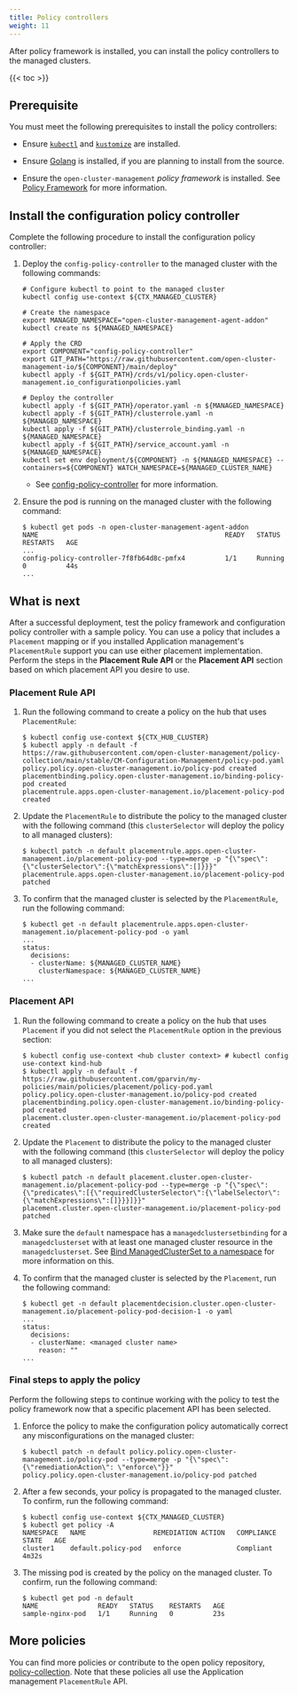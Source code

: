 ```yaml
---
title: Policy controllers
weight: 11
---
```


After policy framework is installed, you can install the policy controllers to the managed clusters.

<!-- spellchecker-disable -->

{{< toc >}}

<!-- spellchecker-enable -->

## Prerequisite

You must meet the following prerequisites to install the policy controllers:

* Ensure [`kubectl`](https://kubernetes.io/docs/tasks/tools/install-kubectl) and [`kustomize`](https://kubectl.docs.kubernetes.io/installation/kustomize/) are installed.

* Ensure [Golang](https://golang.org/doc/install) is installed, if you are planning to install from the source.

* Ensure the `open-cluster-management` _policy framework_ is installed. See [Policy Framework](../policy-framework) for more information.

## Install the configuration policy controller

Complete the following procedure to install the configuration policy controller:

1. Deploy the `config-policy-controller` to the managed cluster with the following commands: 

   ```Shell
   # Configure kubectl to point to the managed cluster
   kubectl config use-context ${CTX_MANAGED_CLUSTER}
   
   # Create the namespace
   export MANAGED_NAMESPACE="open-cluster-management-agent-addon"
   kubectl create ns ${MANAGED_NAMESPACE}
   
   # Apply the CRD
   export COMPONENT="config-policy-controller"
   export GIT_PATH="https://raw.githubusercontent.com/open-cluster-management-io/${COMPONENT}/main/deploy"
   kubectl apply -f ${GIT_PATH}/crds/v1/policy.open-cluster-management.io_configurationpolicies.yaml
   
   # Deploy the controller
   kubectl apply -f ${GIT_PATH}/operator.yaml -n ${MANAGED_NAMESPACE}
   kubectl apply -f ${GIT_PATH}/clusterrole.yaml -n ${MANAGED_NAMESPACE}
   kubectl apply -f ${GIT_PATH}/clusterrole_binding.yaml -n ${MANAGED_NAMESPACE}
   kubectl apply -f ${GIT_PATH}/service_account.yaml -n ${MANAGED_NAMESPACE}
   kubectl set env deployment/${COMPONENT} -n ${MANAGED_NAMESPACE} --containers=${COMPONENT} WATCH_NAMESPACE=${MANAGED_CLUSTER_NAME}
   ```
   * See [config-policy-controller](https://github.com/open-cluster-management-io/config-policy-controller) for more information.

2. Ensure the pod is running on the managed cluster with the following command:

   ```Shell
   $ kubectl get pods -n open-cluster-management-agent-addon
   NAME                                               READY   STATUS    RESTARTS   AGE
   ...
   config-policy-controller-7f8fb64d8c-pmfx4          1/1     Running   0          44s
   ...
   ```

## What is next

After a successful deployment, test the policy framework and configuration policy controller with a sample policy.  You can use a policy that includes a `Placement` mapping or if you installed Application management's `PlacementRule` support you can use either placement implementation.  Perform the steps in the **Placement Rule API** or the **Placement API** section based on which placement API you desire to use.

### Placement Rule API

1. Run the following command to create a policy on the hub that uses `PlacementRule`:

   ```Shell
   $ kubectl config use-context ${CTX_HUB_CLUSTER}
   $ kubectl apply -n default -f https://raw.githubusercontent.com/open-cluster-management/policy-collection/main/stable/CM-Configuration-Management/policy-pod.yaml
   policy.policy.open-cluster-management.io/policy-pod created
   placementbinding.policy.open-cluster-management.io/binding-policy-pod created
   placementrule.apps.open-cluster-management.io/placement-policy-pod created
   ```

2. Update the `PlacementRule` to distribute the policy to the managed cluster with the following command (this `clusterSelector` will deploy the policy to all managed clusters):

   ```Shell
   $ kubectl patch -n default placementrule.apps.open-cluster-management.io/placement-policy-pod --type=merge -p "{\"spec\":{\"clusterSelector\":{\"matchExpressions\":[]}}}"
   placementrule.apps.open-cluster-management.io/placement-policy-pod patched
   ```

3. To confirm that the managed cluster is selected by the `PlacementRule`, run the following command:

   ```Shell
   $ kubectl get -n default placementrule.apps.open-cluster-management.io/placement-policy-pod -o yaml
   ...
   status:
     decisions:
     - clusterName: ${MANAGED_CLUSTER_NAME}
       clusterNamespace: ${MANAGED_CLUSTER_NAME}
   ...
   ```

### Placement API

1. Run the following command to create a policy on the hub that uses `Placement` if you did not select the `PlacementRule` option in the previous section:

   ```Shell
   $ kubectl config use-context <hub cluster context> # kubectl config use-context kind-hub
   $ kubectl apply -n default -f https://raw.githubusercontent.com/gparvin/my-policies/main/policies/placement/policy-pod.yaml
   policy.policy.open-cluster-management.io/policy-pod created
   placementbinding.policy.open-cluster-management.io/binding-policy-pod created
   placement.cluster.open-cluster-management.io/placement-policy-pod created
   ```

2. Update the `Placement` to distribute the policy to the managed cluster with the following command (this `clusterSelector` will deploy the policy to all managed clusters):

   ```Shell
   $ kubectl patch -n default placement.cluster.open-cluster-management.io/placement-policy-pod --type=merge -p "{\"spec\":{\"predicates\":[{\"requiredClusterSelector\":{\"labelSelector\":{\"matchExpressions\":[]}}}]}}"
   placement.cluster.open-cluster-management.io/placement-policy-pod patched
   ```

3. Make sure the `default` namespace has a `managedclustersetbinding` for a `managedclusterset` with at least one managed cluster resource in the `managedclusterset`.  See [Bind ManagedClusterSet to a namespace](https://open-cluster-management.io/concepts/placement/#bind-managedclusterset-to-a-namespace) for more information on this.

4. To confirm that the managed cluster is selected by the `Placement`, run the following command:

   ```Shell
   $ kubectl get -n default placementdecision.cluster.open-cluster-management.io/placement-policy-pod-decision-1 -o yaml
   ...
   status:
     decisions:
     - clusterName: <managed cluster name>
       reason: ""
   ...
   ```

### Final steps to apply the policy

Perform the following steps to continue working with the policy to test the policy framework now that a specific placement API has been selected.

1. Enforce the policy to make the configuration policy automatically correct any misconfigurations on the managed cluster:

   ```Shell
   $ kubectl patch -n default policy.policy.open-cluster-management.io/policy-pod --type=merge -p "{\"spec\":{\"remediationAction\": \"enforce\"}}"
   policy.policy.open-cluster-management.io/policy-pod patched
   ```

2. After a few seconds, your policy is propagated to the managed cluster. To confirm, run the following command:

   ```Shell
   $ kubectl config use-context ${CTX_MANAGED_CLUSTER}
   $ kubectl get policy -A
   NAMESPACE   NAME                 REMEDIATION ACTION   COMPLIANCE STATE   AGE
   cluster1    default.policy-pod   enforce              Compliant          4m32s
   ```

3. The missing pod is created by the policy on the managed cluster. To confirm, run the following command:

   ```Shell
   $ kubectl get pod -n default
   NAME               READY   STATUS    RESTARTS   AGE
   sample-nginx-pod   1/1     Running   0          23s
   ```

## More policies

You can find more policies or contribute to the open policy repository, [policy-collection](https://github.com/open-cluster-management/policy-collection).  Note that these policies all use the Application management `PlacementRule` API.
